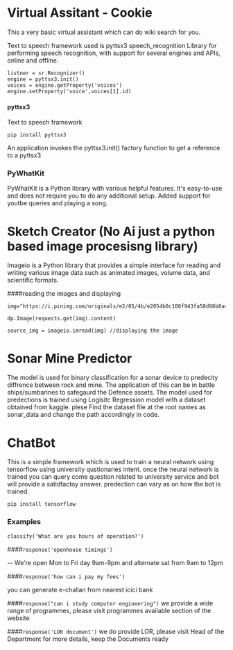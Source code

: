 # Virtual Assitant - Cookie

This a very basic virtual assistant which can do wiki search for you.

Text to speech framework used is  pyttsx3 
speech_recognition Library for performing speech recognition, with support for several engines and APIs, online and offline.

```
listner = sr.Recognizer()
engine = pyttsx3.init()
voices = engine.getProperty('voices')
engine.setProperty('voice',voices[1].id)
```


#### pyttsx3 
Text to speech framework

`pip install pyttsx3`

An application invokes the pyttsx3.init() factory function to get a reference to a pyttsx3

### PyWhatKit
PyWhatKit is a Python library with various helpful features. It's easy-to-use and does not require you to do any additional setup. Added support for youtbe queries and playing a song.

# Sketch Creator (No Ai just a python based image procesisng library)
Imageio is a Python library that provides a simple interface for reading and writing various image data such as animated images, volume data, and scientific formats.

####reading the images and displaying

```
img="https://i.pinimg.com/originals/e2/05/4b/e2054b0c108f943fa58d98b8a4d37cd5.png" 

dp.Image(requests.get(img).content)

source_img = imageio.imread(img) //displaying the image 

```


# Sonar Mine Predictor
The model is used for binary classification for a sonar device to predecity diffrence between rock and mine. The application of this can be in battle ships/sumbarines to safegaurd the Defence assets. The model used for predections is trained using Logisitc Regression model with a dataset obtained from kaggle. plese Find the dataset file at the root names as sonar_data and change the path accordingly in code.

# ChatBot
This is a simple framework which is used to train a neural network using tensorflow using university qustionaries intent. once the neural network is trained you can query come question related to university service and bot will provide a satidfactoy answer. predection can vary as on how the bot is trained.

`pip install tensorflow`


### Examples

`classify('What are you hours of operation?')`

####`response('openhouse timings') `

-- We're open Mon to Fri  day 9am-9pm and alternate sat from 9am to 12pm

####`response('how can i pay my fees')`

you can generate e-challan from nearest icici bank

####`response("can i study computer engineering")`
we provide a wide range of programmes, please visit programmes available section of the website

####`response('LOR document')`
we do provide LOR, please visit Head of the Department for more details, keep the Documents ready

